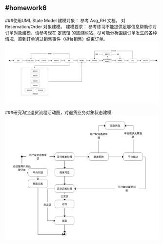 #homework6
---
###使用UML State Model
建模对象： 参考 Asg_RH 文档， 对 Reservation/Order 对象建模。
建模要求： 参考练习不能提供足够信息帮助你对订单对象建模，请参考现在 定旅馆 的旅游网站，尽可能分析围绕订单发生的各种情况，直到订单通过销售事件（柜台销售）结束订单。
![image](https://github.com/chenyime/chenyime.github.io/raw/master/image/6-1.png)

###研究淘宝退货流程活动图，对退货业务对象状态建模
![image](https://github.com/chenyime/chenyime.github.io/raw/master/image/6-2.png)